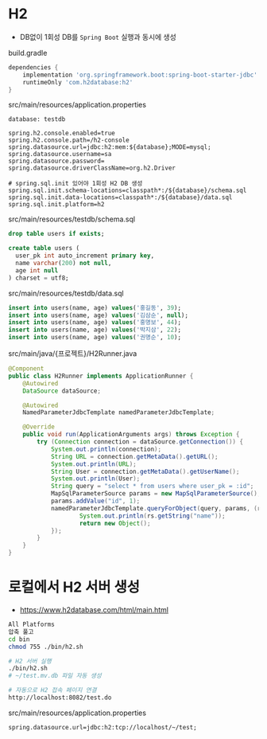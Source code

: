 # H2
* DB없이 1회성 DB를 `Spring Boot` 실행과 동시에 생성

build.gradle
```gradle
dependencies {
    implementation 'org.springframework.boot:spring-boot-starter-jdbc'
    runtimeOnly 'com.h2database:h2'
}
```

src/main/resources/application.properties
```properties
database: testdb

spring.h2.console.enabled=true
spring.h2.console.path=/h2-console
spring.datasource.url=jdbc:h2:mem:${database};MODE=mysql;
spring.datasource.username=sa
spring.datasource.password=
spring.datasource.driverClassName=org.h2.Driver

# spring.sql.init 있어야 1회성 H2 DB 생성
spring.sql.init.schema-locations=classpath*:/${database}/schema.sql
spring.sql.init.data-locations=classpath*:/${database}/data.sql
spring.sql.init.platform=h2
```

src/main/resources/testdb/schema.sql
```sql
drop table users if exists;

create table users (
  user_pk int auto_increment primary key,
  name varchar(200) not null,
  age int null
) charset = utf8;
```

src/main/resources/testdb/data.sql
```sql
insert into users(name, age) values('홍길동', 39);
insert into users(name, age) values('김삼순', null);
insert into users(name, age) values('홍명보', 44);
insert into users(name, age) values('박지삼', 22);
insert into users(name, age) values('권명순', 10);
```

src/main/java/{프로젝트}/H2Runner.java
```java
@Component
public class H2Runner implements ApplicationRunner {
    @Autowired
    DataSource dataSource;

    @Autowired
    NamedParameterJdbcTemplate namedParameterJdbcTemplate;

    @Override
    public void run(ApplicationArguments args) throws Exception {
        try (Connection connection = dataSource.getConnection()) {
            System.out.println(connection);
            String URL = connection.getMetaData().getURL();
            System.out.println(URL);
            String User = connection.getMetaData().getUserName();
            System.out.println(User);
            String query = "select * from users where user_pk = :id";
            MapSqlParameterSource params = new MapSqlParameterSource();
            params.addValue("id", 1);
            namedParameterJdbcTemplate.queryForObject(query, params, (rs, rowNum) -> {
                    System.out.println(rs.getString("name"));
                    return new Object();
            });
        }
    }
}
```

# 로컬에서 H2 서버 생성
* https://www.h2database.com/html/main.html
```sh
All Platforms
압축 풀고
cd bin
chmod 755 ./bin/h2.sh

# H2 서버 실행
./bin/h2.sh
# ~/test.mv.db 파일 자동 생성

# 자동으로 H2 접속 페이지 연결
http://localhost:8082/test.do
```

src/main/resources/application.properties
```properties
spring.datasource.url=jdbc:h2:tcp://localhost/~/test;
```
